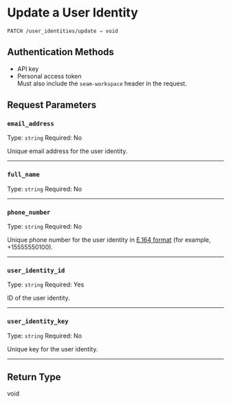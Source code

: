 # Update a User Identity

```
PATCH /user_identities/update ⇒ void
```



## Authentication Methods

- API key
- Personal access token
  <br>Must also include the `seam-workspace` header in the request.

## Request Parameters

### `email_address`

Type: `string`
Required: No

Unique email address for the user identity.

***

### `full_name`

Type: `string`
Required: No



***

### `phone_number`

Type: `string`
Required: No

Unique phone number for the user identity in [E.164 format](https://www.itu.int/rec/T-REC-E.164/en) (for example, +15555550100).

***

### `user_identity_id`

Type: `string`
Required: Yes

ID of the user identity.

***

### `user_identity_key`

Type: `string`
Required: No

Unique key for the user identity.

***

## Return Type

void

